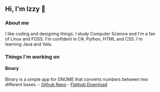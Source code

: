 ## Hi, I'm Izzy 👋
### About me
I like coding and designing things. I study Computer Science and I'm a fan of Linux and FOSS. I'm confident in C#, Python, HTML and CSS. I'm learning Java and Vala. 
### Things I'm  working on
#### Binary
Binary is a simple app for GNOME that converts numbers between two different bases.
	 - [Github Repo](https://github.com/fizzyizzy05/binary)
	 - [Flathub Download](https://flathub.org/apps/io.github.fizzyizzy05.binary)


<!--
- 🔭 I’m currently working on ...
- 🌱 I’m currently learning ...
- 👯 I’m looking to collaborate on ...
- 🤔 I’m looking for help with ...
- 💬 Ask me about ...
- 📫 How to reach me: ...
- 😄 Pronouns: ...
- ⚡ Fun fact: ...
-->
